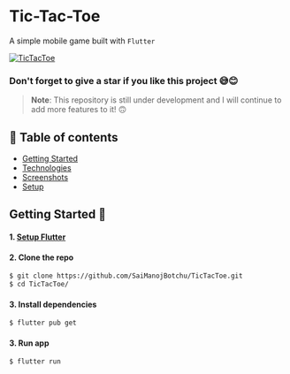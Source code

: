 # Tic-Tac-Toe

A simple mobile game built with `Flutter`

[![TicTacToe](https://img.shields.io/badge/TicTacToe-🎮-1EAEDB.svg)](https://github.com/SaiManojBotchu/TicTacToe)

### Don't forget to give a star if you like this project 😅😊

> **Note**: This repository is still under development and I will continue to add more features to it! 🙃

## :book: Table of contents

- [Getting Started](#getting-started-)
- [Technologies](#technologies)
- [Screenshots](#screenshots)
- [Setup](#setup)

## Getting Started 🚀

#### 1. [Setup Flutter](https://flutter.io/setup/)

#### 2. Clone the repo

```sh
$ git clone https://github.com/SaiManojBotchu/TicTacToe.git
$ cd TicTacToe/
```

#### 3. Install dependencies
```sh
$ flutter pub get
```

#### 3. Run app
```sh
$ flutter run
```
